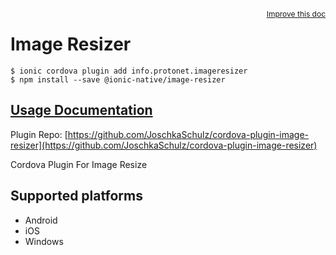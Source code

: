 <a style="float:right;font-size:12px;" href="http://github.com/ionic-team/ionic-native/edit/master/src/@ionic-native/plugins/image-resizer/index.ts#L37">
  Improve this doc
</a>

# Image Resizer

```
$ ionic cordova plugin add info.protonet.imageresizer
$ npm install --save @ionic-native/image-resizer
```

## [Usage Documentation](https://ionicframework.com/docs/native/image-resizer/)

Plugin Repo: [https://github.com/JoschkaSchulz/cordova-plugin-image-resizer](https://github.com/JoschkaSchulz/cordova-plugin-image-resizer)

Cordova Plugin For Image Resize

## Supported platforms
- Android
- iOS
- Windows



